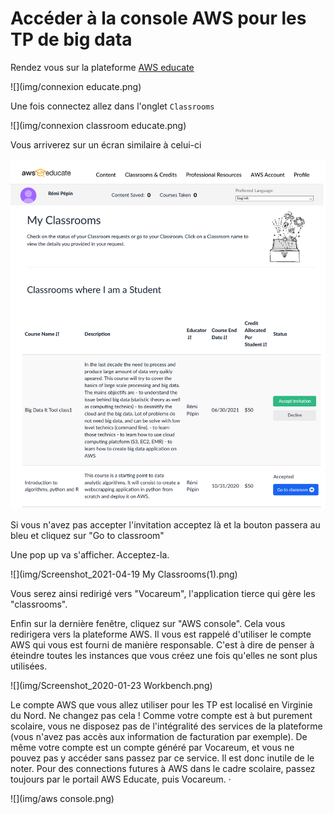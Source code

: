 # Accéder à la console AWS pour les TP de big data

Rendez vous sur la plateforme [AWS educate](https://aws.amazon.com/fr/education/awseducate/)

![](img/connexion educate.png)

Une fois connectez allez dans l'onglet `Classrooms`

![](img/connexion classroom educate.png)

Vous arriverez sur un écran similaire à celui-ci

![](img/list_classroom.png)

Si vous n'avez pas accepter l'invitation acceptez là et la bouton passera au bleu et cliquez sur "Go to classroom"

Une pop up va s'afficher. Acceptez-la.

![](img/Screenshot_2021-04-19 My Classrooms(1).png)

Vous serez ainsi redirigé vers "Vocareum", l'application tierce qui gère les "classrooms".

Enfin sur la dernière fenêtre, cliquez sur "AWS console". Cela vous redirigera vers la plateforme AWS. Il vous est rappelé d'utiliser le compte AWS qui vous est fourni de manière responsable. C'est à dire de penser à éteindre toutes les instances que vous créez une fois qu'elles ne sont plus utilisées.

![](img/Screenshot_2020-01-23 Workbench.png)

Le compte AWS que vous allez utiliser pour les TP est localisé en Virginie du Nord. Ne changez pas cela ! Comme votre compte est à but purement scolaire, vous ne disposez pas de l'intégralité des services de la plateforme (vous n'avez pas accès aux information de facturation par exemple). De même votre compte est un compte généré par Vocareum, et vous ne pouvez pas y accéder sans passez par ce service. Il est donc inutile de le noter. Pour des connections futures à AWS dans le cadre scolaire, passez toujours par le portail AWS Educate, puis Vocareum. ·

![](img/aws console.png)

## 